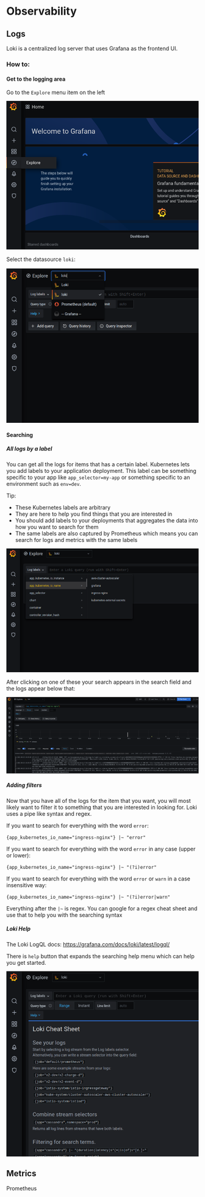 # Observability

## Logs
Loki is a centralized log server that uses Grafana as the frontend UI.

### How to:

#### Get to the logging area
Go to the `Explore` menu item on the left

![alt text](./diagrams/images/loki-explore.png "Title")

Select the datasource `loki`:

![alt text](./diagrams/images/loki-select-datasource.png "Title")

#### Searching

##### All logs by a label
You can get all the logs for items that has a certain label.  Kubernetes lets you add labels to your
application deployment.  This label can be something specific to your app like `app_selector=my-app`
or something specific to an environment such as `env=dev`.

Tip:
* These Kubernetes labels are arbitrary
* They are here to help you find things that you are interested in
* You should add labels to your deployments that aggregates the data into how you want to search for them
* The same labels are also captured by Prometheus which means you can search for logs and metrics with the same labels

![alt text](./diagrams/images/loki-search-by-dropdown.png "Title")

After clicking on one of these your search appears in the search field and the logs appear below that:

![alt text](./diagrams/images/loki-logs-nginx.png "Title")

##### Adding filters
Now that you have all of the logs for the item that you want, you will most likely want to filter it
to something that you are interested in looking for.  Loki uses a pipe like syntax and regex.

If you want to search for everything with the word `error`:
```
{app_kubernetes_io_name="ingress-nginx"} |~ "error"
```

If you want to search for everything with the word `error` in any case (upper or lower):
```
{app_kubernetes_io_name="ingress-nginx"} |~ "(?i)error"
```

If you want to search for everything with the word `error` or `warn` in a case
insensitive way: 
```
{app_kubernetes_io_name="ingress-nginx"} |~ "(?i)error|warn"
```

Everything after the `|~` is regex.  You can google for a regex cheat sheet and use that to
help you with the searching syntax

##### Loki Help
The Loki LogQL docs: https://grafana.com/docs/loki/latest/logql/

There is `help` button that expands the searching help menu which can help you get started.

![alt text](./diagrams/images/loki-search-help.png "Title")


## Metrics
Prometheus
